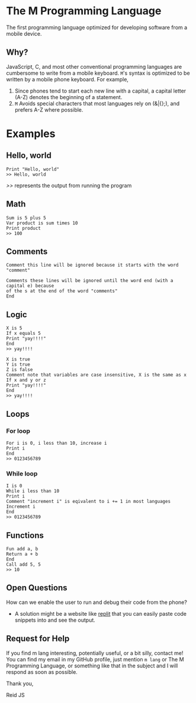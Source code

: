 # The M Programming Language
The first programming language optimized for developing software from a mobile device. 

## Why?
JavaScript, C, and most other conventional programming languages are cumbersome to write from a mobile keyboard. `M`'s syntax is optimized to be written by a mobile phone keyboard. For example, 
1. Since phones tend to start each new line with a capital, a capital letter (A-Z) denotes the beginning of a statement. 
2. `M` Avoids special characters that most languages rely on (&|{};), and prefers A-Z where possible. 

# Examples
## Hello, world
```
Print "Hello, world"
>> Hello, world
```
*>>* represents the output from running the program

## Math
```
Sum is 5 plus 5
Var product is sum times 10
Print product
>> 100
```

## Comments
```
Comment this line will be ignored because it starts with the word "comment"
```

```
Comments these lines will be ignored until the word end (with a capital e) because
of the s at the end of the word "comments"
End
```

## Logic
```
X is 5
If x equals 5
Print "yay!!!!"
End
>> yay!!!!
```

```
X is true
Y is true
Z is false
Comment note that variables are case insensitive, X is the same as x
If x and y or z
Print "yay!!!!"
End
>> yay!!!!
```

## Loops
### For loop
```
For i is 0, i less than 10, increase i
Print i
End
>> 0123456789
```
### While loop
```
I is 0
While i less than 10
Print i
Comment "increment i" is eqivalent to i += 1 in most languages
Increment i
End
>> 0123456789
```

## Functions
```
Fun add a, b
Return a + b
End
Call add 5, 5
>> 10
```

## Open Questions
How can we enable the user to run and debug their code from the phone?
  - A solution might be a website like [replit](https://replit.com/) that you can easily paste code snippets into and see the output. 


## Request for Help
If you find m lang interesting, potentially useful, or a bit silly, contact me! You can find my email in my GitHub profile, just mention `m lang` or The M Programming Language, or something like that in the subject and I will respond as soon as possible. 

Thank you,

Reid JS
